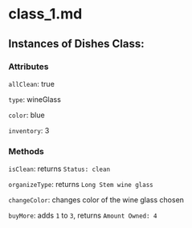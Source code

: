 # class_1.md


## Instances of Dishes Class:


### Attributes

`allClean`: true

`type`: wineGlass

`color`: blue

`inventory`: 3


### Methods

`isClean`: returns `Status: clean`

`organizeType`: returns `Long Stem wine glass`

`changeColor`: changes color of the wine glass chosen

`buyMore`: adds `1` to `3`, returns `Amount Owned: 4`
